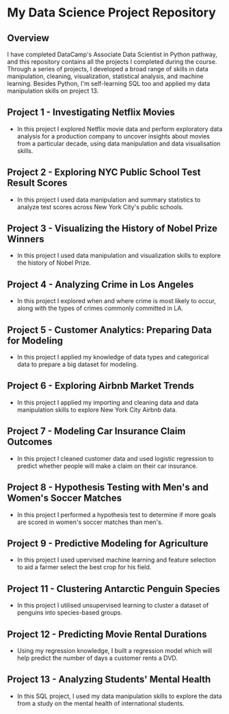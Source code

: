 # My Data Science Project Repository

## Overview
I have completed DataCamp's Associate Data Scientist in Python pathway, and this repository contains all the projects I completed during the course. Through a series of projects, I developed a broad range of skills in data manipulation, cleaning, visualization, statistical analysis, and machine learning. Besides Python, I'm self-learning SQL too and applied my data manipulation skills on project 13.

## Project 1 - Investigating Netflix Movies
- In this project I explored Netflix movie data and perform exploratory data analysis for a production company to uncover insights about movies from a particular decade, using data manipulation and data visualisation skills.

## Project 2 - Exploring NYC Public School Test Result Scores
- In this project I used data manipulation and summary statistics to analyze test scores across New York City's public schools.

## Project 3 - Visualizing the History of Nobel Prize Winners
- In this project I used data manipulation and visualization skills to explore the history of Nobel Prize.

## Project 4 - Analyzing Crime in Los Angeles
- In this project I explored when and where crime is most likely to occur, along with the types of crimes commonly committed in LA.

## Project 5 - Customer Analytics: Preparing Data for Modeling
- In this project I applied my knowledge of data types and categorical data to prepare a big dataset for modeling.

## Project 6 - Exploring Airbnb Market Trends
- In this project I applied my importing and cleaning data and data manipulation skills to explore New York City Airbnb data.

## Project 7 - Modeling Car Insurance Claim Outcomes
- In this project I cleaned customer data and used logistic regression to predict whether people will make a claim on their car insurance.

## Project 8 - Hypothesis Testing with Men's and Women's Soccer Matches
- In this project I performed a hypothesis test to determine if more goals are scored in women's soccer matches than men's.

## Project 9 - Predictive Modeling for Agriculture
- In this project I used upervised machine learning and feature selection to aid a farmer select the best crop for his field.

## Project 11 - Clustering Antarctic Penguin Species
- In this project I utilised unsupervised learning to cluster a dataset of penguins into species-based groups.

## Project 12 - Predicting Movie Rental Durations
- Using my regression knowledge, I built a regression model which will help predict the number of days a customer rents a DVD.

## Project 13 - Analyzing Students' Mental Health
- In this SQL project, I used my data manipulation skills to explore the data from a study on the mental health of international students.
